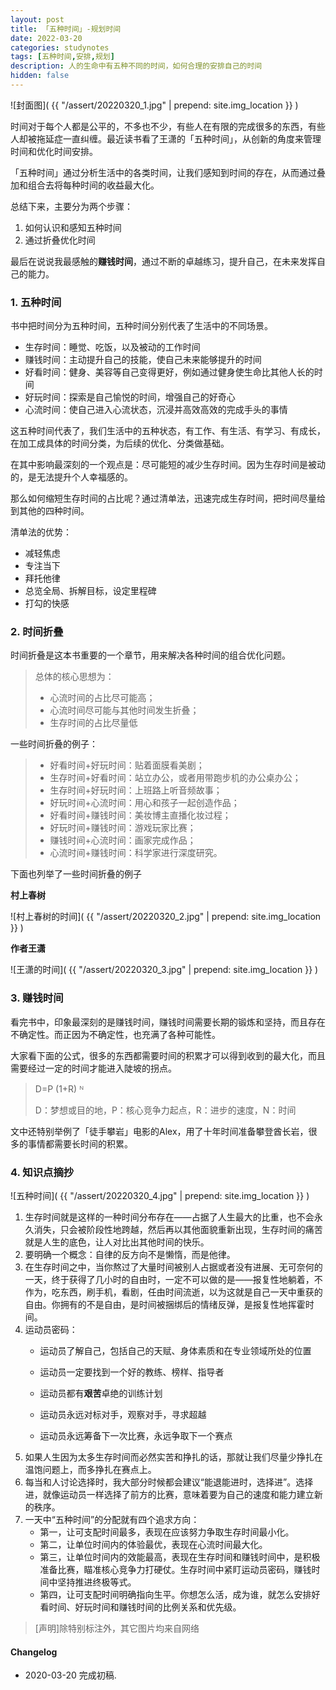 ```yaml
---
layout: post
title: 「五种时间」-规划时间
date: 2022-03-20
categories: studynotes
tags: [五种时间,安排,规划]
description: 人的生命中有五种不同的时间，如何合理的安排自己的时间
hidden: false
---
```


![封面图](  {{ "/assert/20220320_1.jpg" | prepend: site.img_location }}  )

时间对于每个人都是公平的，不多也不少，有些人在有限的完成很多的东西，有些人却被拖延症一直纠缠。最近读书看了王潇的「五种时间」，从创新的角度来管理时间和优化时间安排。

「五种时间」通过分析生活中的各类时间，让我们感知到时间的存在，从而通过叠加和组合去将每种时间的收益最大化。

总结下来，主要分为两个步骤：
1. 如何认识和感知五种时间
2. 通过折叠优化时间

最后在说说我最感触的**赚钱时间**，通过不断的卓越练习，提升自己，在未来发挥自己的能力。

### 1. 五种时间
书中把时间分为五种时间，五种时间分别代表了生活中的不同场景。
* 生存时间：睡觉、吃饭，以及被动的工作时间
* 赚钱时间：主动提升自己的技能，使自己未来能够提升的时间
* 好看时间：健身、美容等自己变得更好，例如通过健身使生命比其他人长的时间
* 好玩时间：探索是自己愉悦的时间，增强自己的好奇心
* 心流时间：使自己进入心流状态，沉浸并高效高效的完成手头的事情

这五种时间代表了，我们生活中的五种状态，有工作、有生活、有学习、有成长，在加工成具体的时间分类，为后续的优化、分类做基础。

在其中影响最深刻的一个观点是：尽可能短的减少生存时间。因为生存时间是被动的，是无法提升个人幸福感的。

那么如何缩短生存时间的占比呢？通过清单法，迅速完成生存时间，把时间尽量给到其他的四种时间。

清单法的优势：  
* 减轻焦虑
* 专注当下
* 拜托他律
* 总览全局、拆解目标，设定里程碑
* 打勾的快感

### 2. 时间折叠
时间折叠是这本书重要的一个章节，用来解决各种时间的组合优化问题。

> 总体的核心思想为：
> * 心流时间的占比尽可能高；
> * 心流时间尽可能与其他时间发生折叠；
> * 生存时间的占比尽量低

一些时间折叠的例子：

> * 好看时间+好玩时间：贴着面膜看美剧；
> * 生存时间+好看时间：站立办公，或者用带跑步机的办公桌办公；
> * 生存时间+好玩时间：上班路上听音频故事；
> * 好玩时间+心流时间：用心和孩子一起创造作品；
> * 好看时间+赚钱时间：美妆博主直播化妆过程；
> * 好玩时间+赚钱时间：游戏玩家比赛；
> * 赚钱时间+心流时间：画家完成作品；
> * 心流时间+赚钱时间：科学家进行深度研究。

下面也列举了一些时间折叠的例子

**村上春树**

![村上春树的时间](  {{ "/assert/20220320_2.jpg" | prepend: site.img_location }}  )

**作者王潇**

![王潇的时间](  {{ "/assert/20220320_3.jpg" | prepend: site.img_location }}  )



### 3. 赚钱时间

看完书中，印象最深刻的是赚钱时间，赚钱时间需要长期的锻炼和坚持，而且存在不确定性。而正因为不确定性，也充满了各种可能性。

大家看下面的公式，很多的东西都需要时间的积累才可以得到收到的最大化，而且需要经过一定的时间才能进入陡坡的拐点。

>  D=P (1+R) ᴺ
>
> D：梦想或目的地，P：核心竞争力起点，R：进步的速度，N：时间

文中还特别举例了「徒手攀岩」电影的Alex，用了十年时间准备攀登酋长岩，很多的事情都需要长时间的积累。

### 4. 知识点摘抄

![五种时间](  {{ "/assert/20220320_4.jpg" | prepend: site.img_location }}  )
1. 生存时间就是这样的一种时间分布存在——占据了人生最大的比重，也不会永久消失，只会被阶段性地跨越，然后再以其他面貌重新出现，生存时间的痛苦就是人生的底色，让人对比出其他时间的快乐。
2. 要明确一个概念：自律的反方向不是懒惰，而是他律。
3. 在生存时间之中，当你熬过了大量时间被别人占据或者没有进展、无可奈何的一天，终于获得了几小时的自由时，一定不可以做的是——报复性地躺着，不作为，吃东西，刷手机，看剧，任由时间流逝，以为这就是自己一天中重获的自由。你拥有的不是自由，是时间被捆绑后的情绪反弹，是报复性地挥霍时间。
4. 运动员密码：
     * 运动员了解自己，包括自己的天赋、身体素质和在专业领域所处的位置

     * 运动员一定要找到一个好的教练、榜样、指导者

     * 运动员都有**艰苦**卓绝的训练计划

     * 运动员永远对标对手，观察对手，寻求超越

     * 运动员永远筹备下一次比赛，永远争取下一个赛点
4. 如果人生因为太多生存时间而必然实苦和挣扎的话，那就让我们尽量少挣扎在温饱问题上，而多挣扎在赛点上。
4. 每当和人讨论选择时，我大部分时候都会建议“能退能进时，选择进”。选择进，就像运动员一样选择了前方的比赛，意味着要为自己的速度和能力建立新的秩序。
7.  一天中“五种时间”的分配就有四个追求方向：
    * 第一，让可支配时间最多，表现在应该努力争取生存时间最小化。
    * 第二，让单位时间内的体验最优，表现在心流时间最大化。
    * 第三，让单位时间内的效能最高，表现在生存时间和赚钱时间中，是积极准备比赛，瞄准核心竞争力打硬仗。生存时间中紧盯运动员密码，赚钱时间中坚持推进终极等式。
    * 第四，让可支配时间明确指向生平。你想怎么活，成为谁，就怎么安排好看时间、好玩时间和赚钱时间的比例关系和优先级。





> [声明]除特别标注外，其它图片均来自网络

#### Changelog
* 2020-03-20  完成初稿.
